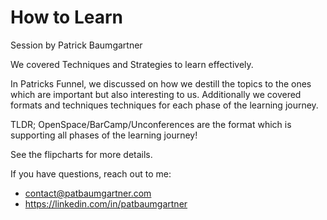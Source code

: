 # How to Learn

Session by Patrick Baumgartner

We covered Techniques and Strategies to learn effectively.

In Patricks Funnel, we discussed on how we destill the topics to the ones which are important
but also interesting to us. Additionally we covered formats and techniques techniques for each
phase of the learning journey.

TLDR; OpenSpace/BarCamp/Unconferences are the format which is supporting all phases of the learning journey!

See the flipcharts for more details.

If you have questions, reach out to me:

- contact@patbaumgartner.com
- https://linkedin.com/in/patbaumgartner
